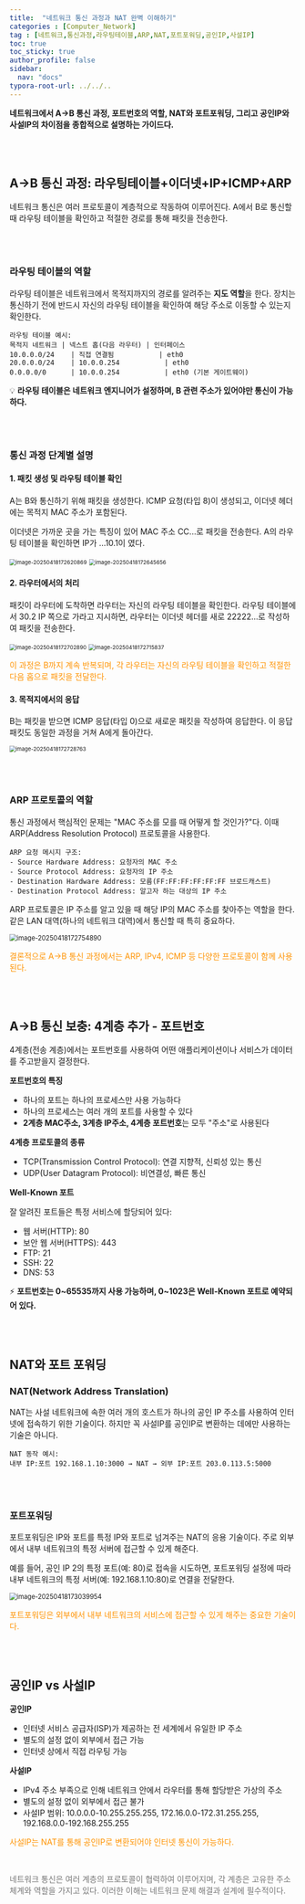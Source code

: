 ```yaml
---
title:  "네트워크 통신 과정과 NAT 완벽 이해하기"
categories : [Computer_Network]
tag : [네트워크,통신과정,라우팅테이블,ARP,NAT,포트포워딩,공인IP,사설IP]
toc: true
toc_sticky: true
author_profile: false
sidebar:
  nav: "docs"
typora-root-url: ../../..
---
```




**네트워크에서 A→B 통신 과정, 포트번호의 역할, NAT와 포트포워딩, 그리고 공인IP와 사설IP의 차이점을 종합적으로 설명하는 가이드다.**

<br>

<br>

## A→B 통신 과정: 라우팅테이블+이더넷+IP+ICMP+ARP

네트워크 통신은 여러 프로토콜이 계층적으로 작동하여 이루어진다. A에서 B로 통신할 때 라우팅 테이블을 확인하고 적절한 경로를 통해 패킷을 전송한다.

<br><br>

### 라우팅 테이블의 역할

라우팅 테이블은 네트워크에서 목적지까지의 경로를 알려주는 **지도 역할**을 한다. 장치는 통신하기 전에 반드시 자신의 라우팅 테이블을 확인하여 해당 주소로 이동할 수 있는지 확인한다.

```
라우팅 테이블 예시:
목적지 네트워크 | 넥스트 홉(다음 라우터) | 인터페이스
10.0.0.0/24    | 직접 연결됨           | eth0
20.0.0.0/24    | 10.0.0.254           | eth0
0.0.0.0/0      | 10.0.0.254           | eth0 (기본 게이트웨이)
```

💡 **라우팅 테이블은 네트워크 엔지니어가 설정하며, B 관련 주소가 있어야만 통신이 가능하다.**

<br>

<br>

### 통신 과정 단계별 설명

#### 1. 패킷 생성 및 라우팅 테이블 확인

A는 B와 통신하기 위해 패킷을 생성한다. ICMP 요청(타입 8)이 생성되고, 이더넷 헤더에는 목적지 MAC 주소가 포함된다.

이더넷은 가까운 곳을 가는 특징이 있어 MAC 주소 CC...로 패킷을 전송한다. A의 라우팅 테이블을 확인하면 IP가 ...10.1이 였다. 

<img src="/images/2024-06-02-네트워크 통신 과정과 NAT 완벽 이해하기/image-20250418172620869.png" alt="image-20250418172620869" style="zoom:67%;" /> 

<img src="/images/2024-06-02-네트워크 통신 과정과 NAT 완벽 이해하기/image-20250418172645656.png" alt="image-20250418172645656" style="zoom:67%;" /> 

<br>

#### 2. 라우터에서의 처리

패킷이 라우터에 도착하면 라우터는 자신의 라우팅 테이블을 확인한다. 라우팅 테이블에서 30.2 IP 쪽으로 가라고 지시하면, 라우터는 이더넷 헤더를 새로 22222...로 작성하여 패킷을 전송한다.

<img src="/images/2024-06-02-네트워크 통신 과정과 NAT 완벽 이해하기/image-20250418172702890.png" alt="image-20250418172702890" style="zoom:67%;" />

<img src="/images/2024-06-02-네트워크 통신 과정과 NAT 완벽 이해하기/image-20250418172715837.png" alt="image-20250418172715837" style="zoom:67%;" />  

<span style="color:#ff9300">이 과정은 B까지 계속 반복되며, 각 라우터는 자신의 라우팅 테이블을 확인하고 적절한 다음 홉으로 패킷을 전달한다.</span>

#### 3. 목적지에서의 응답

B는 패킷을 받으면 ICMP 응답(타입 0)으로 새로운 패킷을 작성하여 응답한다. 이 응답 패킷도 동일한 과정을 거쳐 A에게 돌아간다.

<img src="/images/2024-06-02-네트워크 통신 과정과 NAT 완벽 이해하기/image-20250418172728763.png" alt="image-20250418172728763" style="zoom:67%;" /> 

<br><br>

### ARP 프로토콜의 역할

통신 과정에서 핵심적인 문제는 "MAC 주소를 모를 때 어떻게 할 것인가?"다. 이때 ARP(Address Resolution Protocol) 프로토콜을 사용한다.

```
ARP 요청 메시지 구조:
- Source Hardware Address: 요청자의 MAC 주소
- Source Protocol Address: 요청자의 IP 주소
- Destination Hardware Address: 모름(FF:FF:FF:FF:FF:FF 브로드캐스트)
- Destination Protocol Address: 알고자 하는 대상의 IP 주소
```

ARP 프로토콜은 IP 주소를 알고 있을 때 해당 IP의 MAC 주소를 찾아주는 역할을 한다. 같은 LAN 대역(하나의 네트워크 대역)에서 통신할 때 특히 중요하다.

<img src="/images/2024-06-02-네트워크 통신 과정과 NAT 완벽 이해하기/image-20250418172754890.png" alt="image-20250418172754890" style="zoom:80%;" /> 

<span style="color:#ff9300">결론적으로 A→B 통신 과정에서는 ARP, IPv4, ICMP 등 다양한 프로토콜이 함께 사용된다.</span>

<br>

<br>

## A→B 통신 보충: 4계층 추가 - 포트번호

4계층(전송 계층)에서는 포트번호를 사용하여 어떤 애플리케이션이나 서비스가 데이터를 주고받을지 결정한다.

**포트번호의 특징**

- 하나의 포트는 하나의 프로세스만 사용 가능하다
- 하나의 프로세스는 여러 개의 포트를 사용할 수 있다
- **2계층 MAC주소, 3계층 IP주소, 4계층 포트번호**는 모두 "주소"로 사용된다

**4계층 프로토콜의 종류**

- TCP(Transmission Control Protocol): 연결 지향적, 신뢰성 있는 통신
- UDP(User Datagram Protocol): 비연결성, 빠른 통신

**Well-Known 포트**

잘 알려진 포트들은 특정 서비스에 할당되어 있다:

- 웹 서버(HTTP): 80
- 보안 웹 서버(HTTPS): 443
- FTP: 21
- SSH: 22
- DNS: 53

⚡ **포트번호는 0~65535까지 사용 가능하며, 0~1023은 Well-Known 포트로 예약되어 있다.**

<br>

<br>

## NAT와 포트 포워딩

### NAT(Network Address Translation)

NAT는 사설 네트워크에 속한 여러 개의 호스트가 하나의 공인 IP 주소를 사용하여 인터넷에 접속하기 위한 기술이다. 하지만 꼭 사설IP를 공인IP로 변환하는 데에만 사용하는 기술은 아니다.

```
NAT 동작 예시:
내부 IP:포트 192.168.1.10:3000 → NAT → 외부 IP:포트 203.0.113.5:5000
```

<br><br>

### 포트포워딩

포트포워딩은 IP와 포트를 특정 IP와 포트로 넘겨주는 NAT의 응용 기술이다. 주로 외부에서 내부 네트워크의 특정 서버에 접근할 수 있게 해준다.

예를 들어, 공인 IP 2의 특정 포트(예: 80)로 접속을 시도하면, 포트포워딩 설정에 따라 내부 네트워크의 특정 서버(예: 192.168.1.10:80)로 연결을 전달한다.

<img src="/images/2024-06-02-네트워크 통신 과정과 NAT 완벽 이해하기/image-20250418173039954.png" alt="image-20250418173039954" style="zoom: 80%;" /> 

<span style="color:#ff9300">포트포워딩은 외부에서 내부 네트워크의 서비스에 접근할 수 있게 해주는 중요한 기술이다.</span>

<br>

<br>

## 공인IP vs 사설IP

**공인IP**

- 인터넷 서비스 공급자(ISP)가 제공하는 전 세계에서 유일한 IP 주소
- 별도의 설정 없이 외부에서 접근 가능
- 인터넷 상에서 직접 라우팅 가능

**사설IP**

- IPv4 주소 부족으로 인해 네트워크 안에서 라우터를 통해 할당받은 가상의 주소
- 별도의 설정 없이 외부에서 접근 불가
- 사설IP 범위: 10.0.0.0-10.255.255.255, 172.16.0.0-172.31.255.255, 192.168.0.0-192.168.255.255

<span style="color:#ff9300">사설IP는 NAT를 통해 공인IP로 변환되어야 인터넷 통신이 가능하다.</span>

<br>

<span style="color:#777777">네트워크 통신은 여러 계층의 프로토콜이 협력하여 이루어지며, 각 계층은 고유한 주소 체계와 역할을 가지고 있다. 이러한 이해는 네트워크 문제 해결과 설계에 필수적이다.</span>
